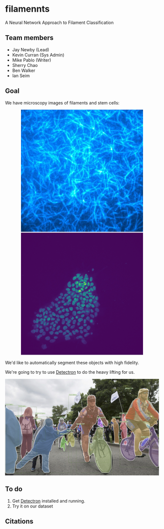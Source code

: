 # filamennts
A Neural Network Approach to Filament Classification

## Team members
- Jay Newby (Lead)
- Kevin Curran (Sys Admin)
- Mike Pablo (Writer)
- Sherry Chao
- Ben Walker
- Ian Seim

## Goal
We have microscopy images of filaments and stem cells:

<div align="center">
  <img src="images/filaments.jpg", width="400px"> <n>
  <img src="images/stemcells.jpg", width="400px">
</div>
  
We'd like to automatically segment these objects with high fidelity.

We're going to try to use <a href="https://github.com/facebookresearch/Detectron">Detectron</a> to do the heavy lifting for us.


<div align="center">
<img src="images/bicycles.jpg", width="800px">
</div>

## To do
1. Get <a href="https://github.com/facebookresearch/Detectron">Detectron</a> installed and running.
2. Try it on our dataset 

## Citations
